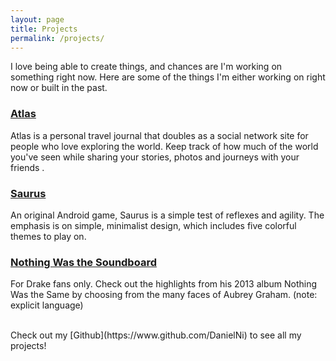 ```yaml
---
layout: page
title: Projects
permalink: /projects/
---
```


I love being able to create things, and chances are I'm working on something right now. Here are some of the things I'm either working on right now or built in the past.

### [Atlas](http://www.myatlas.me)

Atlas is a personal travel journal that doubles as a social network site for people who love exploring the world. Keep track of how much of the world you've seen while sharing your stories, photos and journeys with your friends .

### [Saurus](https://play.google.com/store/apps/details?id=com.nigu.saurus)

An original Android game, Saurus is a simple test of reflexes and agility. The emphasis is on simple, minimalist design, which includes five colorful themes to play on.

### [Nothing Was the Soundboard](http://drakesoundboard.appspot.com/)

For Drake fans only. Check out the highlights from his 2013 album Nothing Was the Same by choosing from the many faces of Aubrey Graham. (note: explicit language)

<br/>
Check out my [Github](https://www.github.com/DanielNi) to see all my projects!